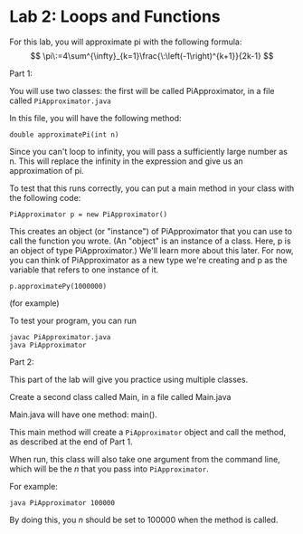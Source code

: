 # Lab 2: Loops and Functions

For this lab, you will approximate pi with the following formula:
$$
 \pi\:=4\sum^{\infty}_{k=1}\frac{\:\left(-1\right)^{k+1}}{2k-1}
$$


Part 1:

You will use two classes: the first will be called PiApproximator, in a file called `PiApproximator.java`

In this file, you will have the following method:

`double approximatePi(int n)`

Since you can't loop to infinity, you will pass a sufficiently large  number as n.  This will replace the infinity in the expression and give  us an approximation of pi.

To test that this runs correctly, you can put a main method in your class with the following code:

`PiApproximator p = new PiApproximator()`

This creates an object (or "instance") of PiApproximator that you can use to call the function you wrote.  (An "object" is an instance of a  class.  Here, p is an object of type PiApproximator.)  We'll learn more  about this later.  For now, you can think of PiApproximator as a new  type we're creating and p as the variable that refers to one instance of it.

`p.approximatePy(1000000)`

(for example)

To test your program, you can run

```
javac PiApproximator.java
java PiApproximator
```

Part 2:

This part of the lab will give you practice using multiple classes.

Create a second class called Main, in a file called Main.java

Main.java will have one method: main().

This main method will create a `PiApproximator` object and call the method, as described at the end of Part 1.

When run, this class will also take one argument from the command line, which will be the *n* that you pass into `PiApproximator`.

For example:

```
java PiApproximator 100000
```

By doing this, you *n* should be set to 100000 when the method is called.